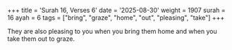 +++
title = 'Surah 16, Verses 6'
date = '2025-08-30'
weight = 1907
surah = 16
ayah = 6
tags = ["bring", "graze", "home", "out", "pleasing", "take"]
+++

They are also pleasing to you when you bring them home and when you take them out to graze.